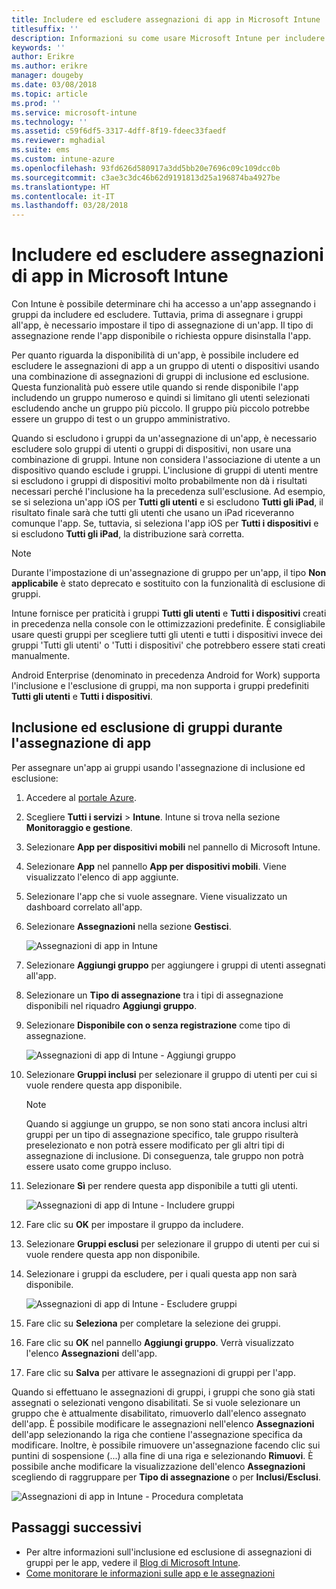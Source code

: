 ```yaml
---
title: Includere ed escludere assegnazioni di app in Microsoft Intune
titlesuffix: ''
description: Informazioni su come usare Microsoft Intune per includere ed escludere le assegnazioni di app.
keywords: ''
author: Erikre
ms.author: erikre
manager: dougeby
ms.date: 03/08/2018
ms.topic: article
ms.prod: ''
ms.service: microsoft-intune
ms.technology: ''
ms.assetid: c59f6df5-3317-4dff-8f19-fdeec33faedf
ms.reviewer: mghadial
ms.suite: ems
ms.custom: intune-azure
ms.openlocfilehash: 93fd626d580917a3dd5bb20e7696c09c109dcc0b
ms.sourcegitcommit: c3ae3c3dc46b62d9191813d25a196874ba4927be
ms.translationtype: HT
ms.contentlocale: it-IT
ms.lasthandoff: 03/28/2018
---
```

# <a name="include-and-exclude-app-assignments-in-microsoft-intune"></a>Includere ed escludere assegnazioni di app in Microsoft Intune

Con Intune è possibile determinare chi ha accesso a un'app assegnando i gruppi da includere ed escludere. Tuttavia, prima di assegnare i gruppi all'app, è necessario impostare il tipo di assegnazione di un'app. Il tipo di assegnazione rende l'app disponibile o richiesta oppure disinstalla l'app. 

Per quanto riguarda la disponibilità di un'app, è possibile includere ed escludere le assegnazioni di app a un gruppo di utenti o dispositivi usando una combinazione di assegnazioni di gruppi di inclusione ed esclusione. Questa funzionalità può essere utile quando si rende disponibile l'app includendo un gruppo numeroso e quindi si limitano gli utenti selezionati escludendo anche un gruppo più piccolo. Il gruppo più piccolo potrebbe essere un gruppo di test o un gruppo amministrativo. 

Quando si escludono i gruppi da un'assegnazione di un'app, è necessario escludere solo gruppi di utenti o gruppi di dispositivi, non usare una combinazione di gruppi. Intune non considera l'associazione di utente a un dispositivo quando esclude i gruppi. L'inclusione di gruppi di utenti mentre si escludono i gruppi di dispositivi molto probabilmente non dà i risultati necessari perché l'inclusione ha la precedenza sull'esclusione. Ad esempio, se si seleziona un'app iOS per **Tutti gli utenti** e si escludono **Tutti gli iPad**, il risultato finale sarà che tutti gli utenti che usano un iPad riceveranno comunque l'app. Se, tuttavia, si seleziona l'app iOS per **Tutti i dispositivi** e si escludono **Tutti gli iPad**, la distribuzione sarà corretta.  

>[!NOTE]
>Durante l'impostazione di un'assegnazione di gruppo per un'app, il tipo **Non applicabile** è stato deprecato e sostituito con la funzionalità di esclusione di gruppi. 
>
>Intune fornisce per praticità i gruppi **Tutti gli utenti** e **Tutti i dispositivi** creati in precedenza nella console con le ottimizzazioni predefinite. È consigliabile usare questi gruppi per scegliere tutti gli utenti e tutti i dispositivi invece dei gruppi 'Tutti gli utenti' o 'Tutti i dispositivi' che potrebbero essere stati creati manualmente.  
>
>Android Enterprise (denominato in precedenza Android for Work) supporta l'inclusione e l'esclusione di gruppi, ma non supporta i gruppi predefiniti **Tutti gli utenti** e **Tutti i dispositivi**.

## <a name="including-and-excluding-groups-when-assigning-apps"></a>Inclusione ed esclusione di gruppi durante l'assegnazione di app 
Per assegnare un'app ai gruppi usando l'assegnazione di inclusione ed esclusione:
1. Accedere al [portale Azure](https://portal.azure.com).
2. Scegliere **Tutti i servizi** > **Intune**. Intune si trova nella sezione **Monitoraggio e gestione**.
3. Selezionare **App per dispositivi mobili** nel pannello di Microsoft Intune.
4. Selezionare **App** nel pannello **App per dispositivi mobili**. Viene visualizzato l'elenco di app aggiunte.
5. Selezionare l'app che si vuole assegnare. Viene visualizzato un dashboard correlato all'app. 
6. Selezionare **Assegnazioni** nella sezione **Gestisci**. 

    ![Assegnazioni di app in Intune](./media/apps-inc-exl-01.png)
7. Selezionare **Aggiungi gruppo** per aggiungere i gruppi di utenti assegnati all'app. 
8. Selezionare un **Tipo di assegnazione** tra i tipi di assegnazione disponibili nel riquadro **Aggiungi gruppo**.
9. Selezionare **Disponibile con o senza registrazione** come tipo di assegnazione.

    ![Assegnazioni di app di Intune - Aggiungi gruppo](./media/apps-inc-exl-02.png)
10. Selezionare **Gruppi inclusi** per selezionare il gruppo di utenti per cui si vuole rendere questa app disponibile.

    >[!NOTE]
    >Quando si aggiunge un gruppo, se non sono stati ancora inclusi altri gruppi per un tipo di assegnazione specifico, tale gruppo risulterà preselezionato e non potrà essere modificato per gli altri tipi di assegnazione di inclusione. Di conseguenza, tale gruppo non potrà essere usato come gruppo incluso.

11. Selezionare **Sì** per rendere questa app disponibile a tutti gli utenti.

    ![Assegnazioni di app di Intune - Includere gruppi](./media/apps-inc-exl-03.png)
12. Fare clic su **OK** per impostare il gruppo da includere.
13. Selezionare **Gruppi esclusi** per selezionare il gruppo di utenti per cui si vuole rendere questa app non disponibile. 
14. Selezionare i gruppi da escludere, per i quali questa app non sarà disponibile.

    ![Assegnazioni di app di Intune - Escludere gruppi](./media/apps-inc-exl-04.png)
15. Fare clic su **Seleziona** per completare la selezione dei gruppi.
16. Fare clic su **OK** nel pannello **Aggiungi gruppo**. Verrà visualizzato l'elenco **Assegnazioni** dell'app.
17. Fare clic su **Salva** per attivare le assegnazioni di gruppi per l'app.

Quando si effettuano le assegnazioni di gruppi, i gruppi che sono già stati assegnati o selezionati vengono disabilitati. Se si vuole selezionare un gruppo che è attualmente disabilitato, rimuoverlo dall'elenco assegnato dell'app. È possibile modificare le assegnazioni nell'elenco **Assegnazioni** dell'app selezionando la riga che contiene l'assegnazione specifica da modificare. Inoltre, è possibile rimuovere un'assegnazione facendo clic sui puntini di sospensione (...) alla fine di una riga e selezionando **Rimuovi**. È possibile anche modificare la visualizzazione dell'elenco **Assegnazioni** scegliendo di raggruppare per **Tipo di assegnazione** o per **Inclusi/Esclusi**.

![Assegnazioni di app in Intune - Procedura completata](./media/apps-inc-exl-05.png)

## <a name="next-steps"></a>Passaggi successivi

- Per altre informazioni sull'inclusione ed esclusione di assegnazioni di gruppi per le app, vedere il [Blog di Microsoft Intune](https://aka.ms/new_app_assignment_process).
- [Come monitorare le informazioni sulle app e le assegnazioni](apps-monitor.md)